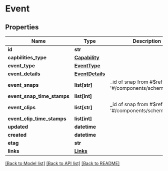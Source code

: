 # Event

## Properties
Name | Type | Description | Notes
------------ | ------------- | ------------- | -------------
**id** | **str** |  | [optional] 
**capbilities_type** | [**Capability**](Capability.md) |  | [optional] 
**event_type** | [**EventType**](EventType.md) |  | [optional] 
**event_details** | [**EventDetails**](EventDetails.md) |  | [optional] 
**event_snaps** | **list[str]** | _id of snap from #$ref: &#x27;#/components/schemas/snap&#x27; | [optional] 
**event_snap_time_stamps** | **list[int]** |  | [optional] 
**event_clips** | **list[str]** | _id of snap from #$ref: &#x27;#/components/schemas/clip&#x27; | [optional] 
**event_clip_time_stamps** | **list[int]** |  | [optional] 
**updated** | **datetime** |  | [optional] 
**created** | **datetime** |  | [optional] 
**etag** | **str** |  | [optional] 
**links** | [**Links**](Links.md) |  | [optional] 

[[Back to Model list]](../README.md#documentation-for-models) [[Back to API list]](../README.md#documentation-for-api-endpoints) [[Back to README]](../README.md)

